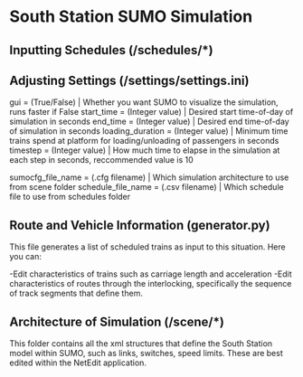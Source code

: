 # South Station SUMO Simulation

## Inputting Schedules (/schedules/*)

## Adjusting Settings (/settings/settings.ini)
gui = (True/False) | Whether you want SUMO to visualize the simulation, runs faster if False
start_time = (Integer value) | Desired start time-of-day of simulation in seconds
end_time = (Integer value) | Desired end time-of-day of simulation in seconds
loading_duration = (Integer value) | Minimum time trains spend at platform for loading/unloading of passengers in seconds
timestep = (Integer value) | How much time to elapse in the simulation at each step in seconds, reccommended value is 10

sumocfg_file_name = (.cfg filename) | Which simulation architecture to use from scene folder
schedule_file_name = (.csv filename) | Which schedule file to use from schedules folder

## Route and Vehicle Information (generator.py)
This file generates a list of scheduled trains as input to this situation. Here you can:

-Edit characteristics of trains such as carriage length and acceleration
-Edit characteristics of routes through the interlocking, specifically the sequence of track segments that define them.


## Architecture of Simulation (/scene/*)
This folder contains all the xml structures that define the South Station model within SUMO, such as links, switches, speed limits. These are best edited within the NetEdit application. 